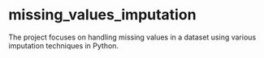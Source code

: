 # missing_values_imputation
The project focuses on handling missing values in a dataset using various imputation techniques in Python.
